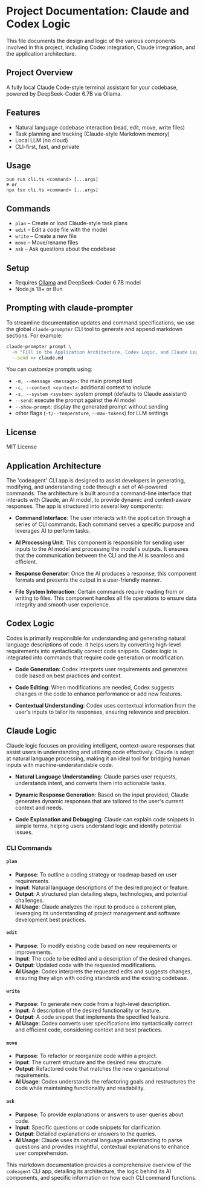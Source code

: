 # Project Documentation: Claude and Codex Logic

This file documents the design and logic of the various components involved in this project, including Codex integration, Claude integration, and the application architecture.

## Project Overview

A fully local Claude Code-style terminal assistant for your codebase, powered by DeepSeek-Coder 6.7B via Ollama.

## Features

- Natural language codebase interaction (read, edit, move, write files)
- Task planning and tracking (Claude-style Markdown memory)
- Local LLM (no cloud)
- CLI-first, fast, and private

## Usage

```
bun run cli.ts <command> [...args]
# or
npx tsx cli.ts <command> [...args]
```

## Commands

- `plan`   – Create or load Claude-style task plans
- `edit`   – Edit a code file with the model
- `write`  – Create a new file
- `move`   – Move/rename files
- `ask`    – Ask questions about the codebase

## Setup

- Requires [Ollama](https://ollama.com/) and DeepSeek-Coder 6.7B model
- Node.js 18+ or Bun

## Prompting with claude-prompter

To streamline documentation updates and command specifications, we use the global `claude-prompter` CLI tool to generate and append markdown sections. For example:

```bash
claude-prompter prompt \
  -m "Fill in the Application Architecture, Codex Logic, and Claude Logic sections for claude.md..." \
  --send >> claude.md
```

You can customize prompts using:
- `-m, --message <message>`: the main prompt text
- `-c, --context <context>`: additional context to include
- `-s, --system <system>`: system prompt (defaults to Claude assistant)
- `--send`: execute the prompt against the AI model
- `--show-prompt`: display the generated prompt without sending
- other flags (`-t/--temperature`, `--max-tokens`) for LLM settings


## License

MIT License

## Application Architecture

The 'codeagent' CLI app is designed to assist developers in generating, modifying, and understanding code through a set of AI-powered commands. The architecture is built around a command-line interface that interacts with Claude, an AI model, to provide dynamic and context-aware responses. The app is structured into several key components:

- **Command Interface**: The user interacts with the application through a series of CLI commands. Each command serves a specific purpose and leverages AI to perform tasks.

- **AI Processing Unit**: This component is responsible for sending user inputs to the AI model and processing the model's outputs. It ensures that the communication between the CLI and the AI is seamless and efficient.

- **Response Generator**: Once the AI produces a response, this component formats and presents the output in a user-friendly manner.

- **File System Interaction**: Certain commands require reading from or writing to files. This component handles all file operations to ensure data integrity and smooth user experience.

## Codex Logic

Codex is primarily responsible for understanding and generating natural language descriptions of code. It helps users by converting high-level requirements into syntactically correct code snippets. Codex logic is integrated into commands that require code generation or modification.

- **Code Generation**: Codex interprets user requirements and generates code based on best practices and context.

- **Code Editing**: When modifications are needed, Codex suggests changes in the code to enhance performance or add new features.

- **Contextual Understanding**: Codex uses contextual information from the user's inputs to tailor its responses, ensuring relevance and precision.

## Claude Logic

Claude logic focuses on providing intelligent, context-aware responses that assist users in understanding and utilizing code effectively. Claude is adept at natural language processing, making it an ideal tool for bridging human inputs with machine-understandable code.

- **Natural Language Understanding**: Claude parses user requests, understands intent, and converts them into actionable tasks.

- **Dynamic Response Generation**: Based on the input provided, Claude generates dynamic responses that are tailored to the user's current context and needs.

- **Code Explanation and Debugging**: Claude can explain code snippets in simple terms, helping users understand logic and identify potential issues.

### CLI Commands

#### `plan`

- **Purpose**: To outline a coding strategy or roadmap based on user requirements.
- **Input**: Natural language descriptions of the desired project or feature.
- **Output**: A structured plan detailing steps, technologies, and potential challenges.
- **AI Usage**: Claude analyzes the input to produce a coherent plan, leveraging its understanding of project management and software development best practices.

#### `edit`

- **Purpose**: To modify existing code based on new requirements or improvements.
- **Input**: The code to be edited and a description of the desired changes.
- **Output**: Updated code with the requested modifications.
- **AI Usage**: Codex interprets the requested edits and suggests changes, ensuring they align with coding standards and the existing codebase.

#### `write`

- **Purpose**: To generate new code from a high-level description.
- **Input**: A description of the desired functionality or feature.
- **Output**: A code snippet that implements the specified feature.
- **AI Usage**: Codex converts user specifications into syntactically correct and efficient code, considering context and best practices.

#### `move`

- **Purpose**: To refactor or reorganize code within a project.
- **Input**: The current structure and the desired new structure.
- **Output**: Refactored code that matches the new organizational requirements.
- **AI Usage**: Codex understands the refactoring goals and restructures the code while maintaining functionality and readability.

#### `ask`

- **Purpose**: To provide explanations or answers to user queries about code.
- **Input**: Specific questions or code snippets for clarification.
- **Output**: Detailed explanations or answers to the queries.
- **AI Usage**: Claude uses its natural language understanding to parse questions and provides insightful, contextual explanations to enhance user comprehension.

This markdown documentation provides a comprehensive overview of the `codeagent` CLI app, detailing its architecture, the logic behind its AI components, and specific information on how each CLI command functions.